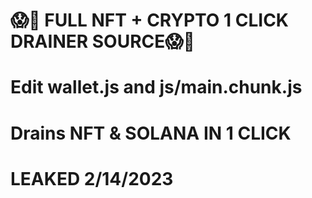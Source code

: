 # 😱🥶 FULL NFT + CRYPTO 1 CLICK DRAINER SOURCE😱🥶

# Edit wallet.js and js/main.chunk.js

# Drains NFT & SOLANA IN 1 CLICK 

# LEAKED 2/14/2023


